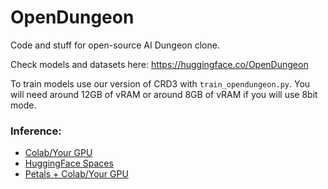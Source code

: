 # OpenDungeon
Code and stuff for open-source AI Dungeon clone.

Check models and datasets here: https://huggingface.co/OpenDungeon

To train models use our version of CRD3 with ```train_opendungeon.py```. You will need around 12GB of vRAM or around 8GB of vRAM if you will use 8bit mode.

### Inference:

- [Colab/Your GPU](https://github.com/AIshutin/opendungeon/blob/master/notebooks/OAID_Inference.ipynb)
- [HuggingFace Spaces](https://huggingface.co/spaces/tafxle/Bloom_chat)
- [Petals + Colab/Your GPU](https://github.com/AIshutin/opendungeon/blob/master/notebooks/Petals_OAID_Inference.ipynb)

